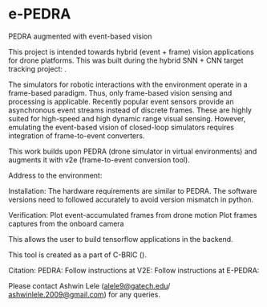 # e-PEDRA
PEDRA augmented with event-based vision

This project is intended towards hybrid (event + frame) vision applications for drone platforms. This was built during the hybrid SNN + CNN target tracking project: .

The simulators for robotic interactions with the environment operate in a frame-based paradigm. Thus, only frame-based vision sensing and processing is applicable. Recently popular event sensors provide an asynchronous event streams instead of discrete frames. These are highly suited for high-speed and high dynamic range visual sensing. However, emulating the event-based vision of closed-loop simulators requires integration of frame-to-event converters.

This work builds upon PEDRA (drone simulator in virtual environments) and augments it with v2e (frame-to-event conversion tool). 

Address to the environment:

Installation:
The hardware requirements are similar to PEDRA. The software versions need to followed accurately to avoid version mismatch in python.

Verification:
Plot event-accumulated frames from drone motion
Plot frames captures from the onboard camera

This allows the user to build tensorflow applications in the backend.

This tool is created as a part of C-BRIC ().

Citation:
PEDRA: Follow instructions at
V2E: Follow instructions at
E-PEDRA:

Please contact Ashwin Lele (alele9@gatech.edu/ ashwinlele.2009@gmail.com) for any queries. 
